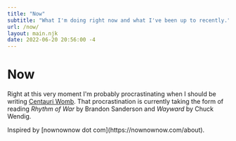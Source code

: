 ```yaml
---
title: "Now"
subtitle: "What I'm doing right now and what I've been up to recently."
url: /now/
layout: main.njk
date: 2022-06-20 20:56:00 -4
---
```


# Now

Right at this very moment I'm probably procrastinating when I should be writing [Centauri Womb](/projects/centauri-womb). That procrastination is currently taking the form of reading *Rhythm of War* by Brandon Sanderson and *Wayward* by Chuck Wendig.

<footer>
Inspired by [nownownow dot com](https://nownownow.com/about).
</footer>
